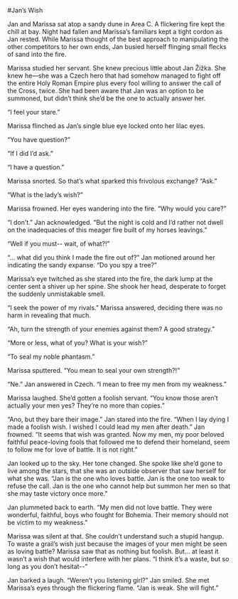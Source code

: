 #Jan’s Wish

Jan and Marissa sat atop a sandy dune in Area C. A flickering fire kept the chill at bay. Night had fallen and Marissa’s familiars kept a tight cordon as Jan rested. While Marissa thought of the best approach to manipulating the other competitors to her own ends, Jan busied herself flinging small flecks of sand into the fire.

Marissa studied her servant. She knew precious little about Jan Žižka. She knew he—she was a Czech hero that had somehow managed to fight off the entire Holy Roman Empire plus every fool willing to answer the call of the Cross, twice. She had been aware that Jan was an option to be summoned, but didn’t think she’d be the one to actually answer her.

“I feel your stare.”

Marissa flinched as Jan’s single blue eye locked onto her lilac eyes.

“You have question?”

“If I did I’d ask.”

“I have a question.”

Marissa snorted. So that’s what sparked this frivolous exchange? “Ask.”

“What is the lady’s wish?”

Marissa frowned. Her eyes wandering into the fire. “Why would you care?”

“I don’t.” Jan acknowledged. “But the night is cold and I’d rather not dwell on the inadequacies of this meager fire built of my horses leavings.”

“Well if you must-- wait, of what?!”

“… what did you think I made the fire out of?” Jan motioned around her indicating the sandy expanse. “Do you spy a tree?”

Marissa’s eye twitched as she stared into the fire, the dark lump at the center sent a shiver up her spine. She shook her head, desperate to forget the suddenly unmistakable smell. 

“I seek the power of my rivals.” Marissa answered, deciding there was no harm in revealing that much.

“Ah, turn the strength of your enemies against them? A good strategy.”

“More or less, what of you? What is your wish?”

“To seal my noble phantasm.”

Marissa sputtered. “You mean to seal your own strength?!”

“Ne.” Jan answered in Czech. “I mean to free my men from my weakness.”

Marissa laughed. She’d gotten a foolish servant. “You know those aren’t actually your men yes? They’re no more than copies.”

“Ano, but they bare their image.” Jan stared into the fire. “When I lay dying I made a foolish wish. I wished I could lead my men after death.” Jan frowned. “It seems that wish was granted. Now my men, my poor beloved faithful peace-loving fools that followed me to defend their homeland, seem to follow me for love of battle. It is not right.”

Jan looked up to the sky. Her tone changed. She spoke like she’d gone to live among the stars, that she was an outside observer that saw herself for what she was. “Jan is the one who loves battle. Jan is the one too weak to refuse the call. Jan is the one who cannot help but summon her men so that she may taste victory once more.”

Jan plummeted back to earth. “My men did not love battle. They were wonderful, faithful, boys who fought for Bohemia. Their memory should not be victim to my weakness.”

Marissa was silent at that. She couldn’t understand such a stupid hangup. To waste a grail’s wish just because the images of your men might be seen as loving battle? Marissa saw that as nothing but foolish. But… at least it wasn’t a wish that would interfere with her plans. “I think it’s a waste, but so long as you don’t hesitat--”

Jan barked a laugh. “Weren’t you listening girl?” Jan smiled. She met Marissa’s eyes through the flickering flame. “Jan is weak. She will fight.”